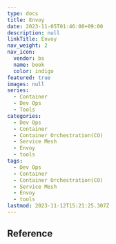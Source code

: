 ```yaml
---
type: docs
title: Envoy
date: 2023-11-05T01:46:00+09:00
description: null
linkTitle: Envoy
nav_weight: 2
nav_icon:
  vendor: bs
  name: book
  color: indigo
featured: true
images: null
series:
  - Container
  - Dev Ops
  - Tools
categories:
  - Dev Ops
  - Container
  - Container Orchestration(CO)
  - Service Mesh
  - Envoy
  - tools
tags:
  - Dev Ops
  - Container
  - Container Orchestration(CO)
  - Service Mesh
  - Envoy
  - tools
lastmod: 2023-11-12T15:21:25.307Z
---
```


## Reference
